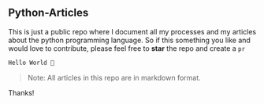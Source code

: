## Python-Articles
This is just a public repo where I document all my processes and my articles about the python programming language. 
So if this something you like and would love to contribute, please feel free to **star** the repo and create a `pr`

```python
Hello World 👋
```

> Note: All articles in this repo are in markdown format.


Thanks!
